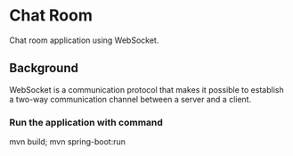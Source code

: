 # Chat Room
Chat room application using WebSocket.

## Background
WebSocket is a communication protocol that makes it possible to establish a two-way communication channel between a
server and a client.

### Run the application with command
mvn build; mvn spring-boot:run

